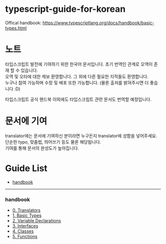 # typescript-guide-for-korean

Offical handbook: https://www.typescriptlang.org/docs/handbook/basic-types.html  

# 노트

타입스크립트 발전에 기여하기 위한 한국어 문서입니다. 초기 번역인 관계로 오역이 존재 할 수 있습니다.  
오역 및 오타에 대한 제보 환영합니다. 그 외에 다른 필요한 지적들도 환영합니다.  
누구나 참여 가능하며 수정 및 배포 또한 가능합니다. (물론 출처를 밝혀주시면 더 좋습니다 :D)  

타입스크립트 공식 핸드북 이외에도 타입스크립트 관련 문서도 번역할 예정입니다.  

# 문서에 기여

translator에는 문서에 기여하신 분이라면 누구든지 translator에 성함을 넣어주세요.  
단순한 typo, 맞춤법, 띄어쓰기 등도 물론 해당됩니다.  
기여를 통해 문서의 완성도가 높아집니다.  

# Guide List

* [handbook](#handbook)

---

### handbook
- [0. Translators](handbook/0.%20translators.md)
- [1. Basic Types](handbook/1.%20basic%20types.md)
- [2. Variable Declarations](handbook/2.%20variable%20declarations.md)
- [3. Interfaces](handbook/3.%20interfaces.md)
- [4. Classes](handbook/4.%20classes.md)
- [5. Functions](handbook/5.%20functions.md)

